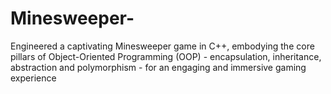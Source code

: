 # Minesweeper-
Engineered a captivating Minesweeper game in C++, embodying the core pillars of Object-Oriented Programming (OOP) - encapsulation, inheritance, abstraction and polymorphism - for an engaging and immersive gaming experience
